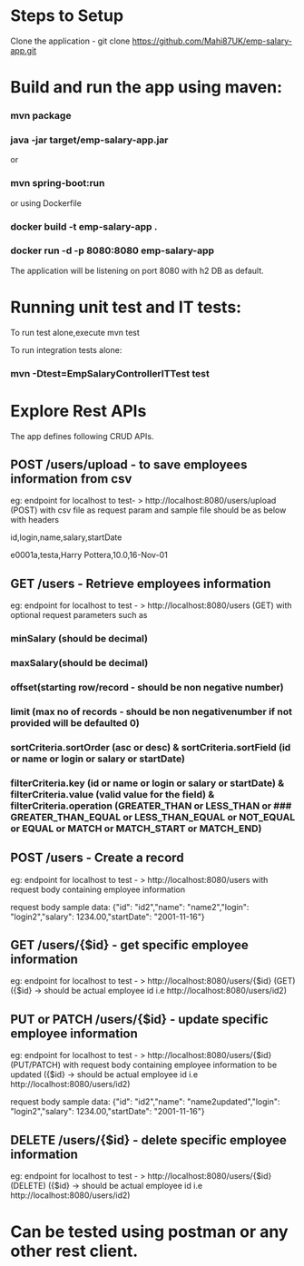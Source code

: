 # Steps to Setup

  Clone the application - git clone https://github.com/Mahi87UK/emp-salary-app.git


# Build and run the app using maven:

  ### mvn package
  ### java -jar target/emp-salary-app.jar
 
  or
  
  ### mvn spring-boot:run
  
  or using Dockerfile
  
  ### docker build -t emp-salary-app .
  ### docker run -d -p 8080:8080 emp-salary-app

  The application will be listening on port 8080 with h2 DB as default.

# Running unit test and IT tests:

  To run test alone,execute mvn test

  To run integration tests alone:

  ### mvn -Dtest=EmpSalaryControllerITTest test

# Explore Rest APIs

The app defines following CRUD APIs.

## POST /users/upload  - to save employees information from csv 

eg: endpoint for localhost to test- > http://localhost:8080/users/upload (POST) with csv file as request param and sample file should be as below with headers

 id,login,name,salary,startDate
 
 e0001a,testa,Harry Pottera,10.0,16-Nov-01

## GET /users - Retrieve employees information

eg: endpoint for localhost to test - > http://localhost:8080/users (GET) with optional request parameters such as 

### minSalary (should be decimal)

### maxSalary(should be decimal)

### offset(starting row/record - should be non negative number)

### limit (max no of records - should be non negativenumber if not provided will be defaulted 0)

### sortCriteria.sortOrder (asc or desc) & sortCriteria.sortField (id or name or login or salary or startDate)

### filterCriteria.key (id or name or login or salary or startDate) & filterCriteria.value (valid value for the field) & filterCriteria.operation (GREATER_THAN or LESS_THAN or  ###  GREATER_THAN_EQUAL or LESS_THAN_EQUAL or NOT_EQUAL or EQUAL or MATCH or MATCH_START or MATCH_END)

## POST /users - Create a record

eg: endpoint for localhost to test - > http://localhost:8080/users with request body containing employee information

 request body sample data: {"id": "id2","name": "name2","login": "login2","salary": 1234.00,"startDate": "2001-11-16"}   

## GET /users/{$id} - get specific employee information

eg: endpoint for localhost to test - > http://localhost:8080/users/{$id} (GET) ({$id} -> should be actual employee id i.e http://localhost:8080/users/id2)

## PUT or PATCH /users/{$id} - update specific employee information

eg: endpoint for localhost to test - > http://localhost:8080/users/{$id} (PUT/PATCH) with request body containing employee information to be updated ({$id} -> should be actual employee id i.e http://localhost:8080/users/id2)
  
 request body sample data: {"id": "id2","name": "name2updated","login": "login2","salary": 1234.00,"startDate": "2001-11-16"}  

## DELETE /users/{$id} - delete specific employee information

eg: endpoint for localhost to test - > http://localhost:8080/users/{$id} (DELETE) ({$id} -> should be actual employee id i.e http://localhost:8080/users/id2)

# Can be tested using postman or any other rest client.
